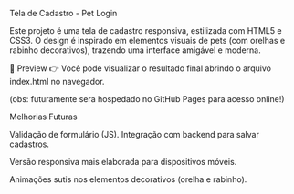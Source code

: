 Tela de Cadastro - Pet Login

Este projeto é uma tela de cadastro responsiva, estilizada com HTML5 e CSS3.
O design é inspirado em elementos visuais de pets (com orelhas e rabinho decorativos), trazendo uma interface amigável e moderna.
     
📸 Preview
👉 Você pode visualizar o resultado final abrindo o arquivo index.html no navegador.

(obs: futuramente sera hospedado no GitHub Pages para acesso online!)

Melhorias Futuras

Validação de formulário (JS).
Integração com backend para salvar cadastros.

Versão responsiva mais elaborada para dispositivos móveis.

Animações sutis nos elementos decorativos (orelha e rabinho).

